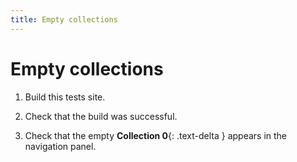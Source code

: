 ```yaml
---
title: Empty collections
---
```


# Empty collections

1.  Build this tests site.

1.  Check that the build was successful.

1.  Check that the empty **Collection 0**{: .text-delta } appears in the navigation panel.
